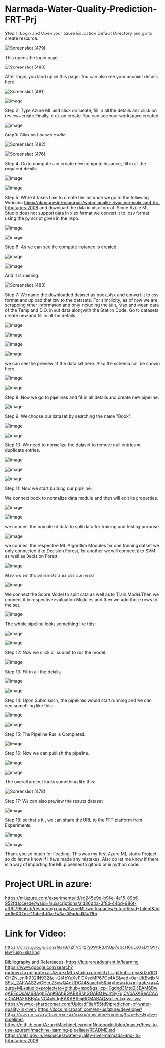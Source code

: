 # Narmada-Water-Quality-Prediction-FRT-Prj


Step 1:
Login and Open your azure Education Default Directory and go to create resource.


![Screenshot (479)](https://user-images.githubusercontent.com/63444165/156872307-b8629a1a-8617-4b6a-bf8f-912a9278d12f.png)


This opens the login page.


![Screenshot (480)](https://user-images.githubusercontent.com/63444165/156872344-d703b2ed-45de-4726-ba77-76eff4cb163b.png)


After login, you land up on this page. You can also see your account details here.


![Screenshot (481)](https://user-images.githubusercontent.com/63444165/156872373-49025eae-9aae-427a-aac1-5a208b75dbc6.png)


![image](https://user-images.githubusercontent.com/63444165/155882999-16b8eaf6-e2bf-49c7-ac5b-566a931486f5.png)




Step 2:
Type Azure ML and click on create, fill in all the details and click on review+create.Finally, click on create.
You can see your workspace created.


![image](https://user-images.githubusercontent.com/63444165/155883102-1847dab3-b627-43cd-a620-933c7b8e22b9.png)




Step3:
Click on Launch studio.


![Screenshot (482)](https://user-images.githubusercontent.com/63444165/156872430-1d922615-0192-410c-8fb7-e826c48d7de1.png)


![Screenshot (476)](https://user-images.githubusercontent.com/63444165/156872456-fb9f40e0-2855-4f2e-bafd-106b3e9ae938.png)




Step 4: 
Go to compute and create new compute instance, fill in all the required details.


![image](https://user-images.githubusercontent.com/63444165/156882359-c5ff4216-4817-4e30-8434-3560c85fb792.png)


![image](https://user-images.githubusercontent.com/63444165/156882420-aedd8924-3d9e-49d8-8ccf-bc6e63ad013c.png)




 
Step 5: While it takes time to create the instance we go to the following Website:
https://data.gov.in/resources/water-quality-river-narmada-and-its-tributaries-2008
and download the data in xlsx format. Since Azure ML Studio does not support data in xlsx format we convert it to .csv format using the py script given in the repo.


![image](https://user-images.githubusercontent.com/63444165/155883335-057148d7-6e68-4d8e-b123-ad537f9ad8d5.png)


![image](https://user-images.githubusercontent.com/63444165/155883371-e7a3adf5-8afd-4f3f-869f-4f72c672834e.png)




Step 6: As we can see the compute instance is created.


![image](https://user-images.githubusercontent.com/63444165/155883455-efe6abb0-f7d3-467e-b8f8-a40d3dba30cc.png)


![image](https://user-images.githubusercontent.com/63444165/156882620-a0dcc0b3-72f3-4070-bf49-6c98189fc516.png)


And it is running.


![Screenshot (483)](https://user-images.githubusercontent.com/63444165/156872687-a73de097-71fa-4721-90e9-08bcf0f870b7.png)





Step 7:
We name the downloaded dataset as book.xlsx and convert it to csv format and upload that csv to the datasets.
For simplicity, as of now we are scrapping other information and only including the Min, Max and Mean data of the Temp and D.O. in out data alongwith the Station Code.
Go to datasets create new and fill in all the details


![image](https://user-images.githubusercontent.com/63444165/156883146-69dfb426-e44a-49d4-9b4f-c16f16e692a4.png)


![image](https://user-images.githubusercontent.com/63444165/155883566-ab1d9939-9db9-4ea7-9701-c181e8a2f6a7.png)


![image](https://user-images.githubusercontent.com/63444165/156883196-235ffdff-6311-4c70-b6df-e85bdee9be06.png)


![image](https://user-images.githubusercontent.com/63444165/155883585-739b8c9f-688c-426c-8499-eb600c3d2b00.png)


we can see the preview of the data set here. Also the schema can be shown here.


![image](https://user-images.githubusercontent.com/63444165/155883624-6ec4a78b-ac91-4bd2-9a79-8b79c70ca455.png)


![image](https://user-images.githubusercontent.com/63444165/155883683-b7106a37-c27b-4c60-8d41-b6e96c48eb7e.png)




Step 8:
Now we go to pipelines and fill in all details and create new pipeline.


![image](https://user-images.githubusercontent.com/63444165/156883099-502c4187-2540-4c6a-8e1f-51350c267440.png)




Step 9:
We choose our dataset by searching the name "Book".


![image](https://user-images.githubusercontent.com/63444165/155883807-addfa35b-cb4c-4335-ba0f-bc7a5a588d6e.png)


![image](https://user-images.githubusercontent.com/63444165/156883273-5c2636e9-6fa5-4612-a200-5d7b5e8a6090.png)




Step 10:
We need to normalize the dataset to remove null entries or duplicate entries.


![image](https://user-images.githubusercontent.com/63444165/156883483-ab1ea711-b423-4918-ab9a-46491ddb01b0.png)


![image](https://user-images.githubusercontent.com/63444165/156883549-dab42bf1-1431-45bf-83af-d95ef0ff07cf.png)


![image](https://user-images.githubusercontent.com/63444165/155883839-da2e90bd-e569-4a9c-9404-b1a1d8282e31.png)




Step 11: 
Now we start building our pipeline.


We connect book to normalize data module and then will edit its properties.


![image](https://user-images.githubusercontent.com/63444165/155883884-db8e4ca5-c5f5-4af0-b5d3-aa8012d5969b.png)


![image](https://user-images.githubusercontent.com/63444165/155883898-d738fd26-96a1-4e8f-9add-7039bbbaef50.png)


we connect the nomalized data to split data for training and testing purpose.


![image](https://user-images.githubusercontent.com/63444165/155883927-ed141d38-e72b-4677-8bbb-37c1e3bd8e51.png)


we connect the respective ML Algorithm Modules for one training datset we only connected it to Decision Forest, for another we will connect it to SVM as well as Decision
Forest


![image](https://user-images.githubusercontent.com/63444165/155884001-d2db0689-eb0b-4cd2-8a7c-fc3f1b73cf76.png)


Also we set the parameters as per our need


![image](https://user-images.githubusercontent.com/63444165/156883630-40801ae7-bfb5-4b19-8811-12be2d659b0e.png)


We connect the Score Model to split data as well as to Train Model.Then we connect it to respective evaluation Modules and then we add those rows to the set.


![image](https://user-images.githubusercontent.com/63444165/155884143-2b7fe373-4fae-4f74-9f2c-091a7be7ebb2.png)


The whole pipeline looks something like this:


![image](https://user-images.githubusercontent.com/63444165/155884176-9bd8db75-3cc6-485a-a261-056517af2711.png)


![image](https://user-images.githubusercontent.com/63444165/156883672-6585c0a1-850a-4f66-9e09-703fefc82f1a.png)




Step 12:
Now we click on submit to run the model.


![image](https://user-images.githubusercontent.com/63444165/155884228-18a01734-237a-45f1-8fe9-b4d85c63e453.png)




Step 13: 
Fill in all the details


![image](https://user-images.githubusercontent.com/63444165/155884262-17e9fe72-a74e-4030-a46e-9fcbb5b46b4a.png)


![image](https://user-images.githubusercontent.com/63444165/156883814-2ecd6219-e06b-4cd1-b0b6-5fc2f8d04bea.png)




Step 14:
Upon Submission, the pipelines would start running and we can see something like this:


![image](https://user-images.githubusercontent.com/63444165/156883842-3d19a240-a1f3-4da3-b301-5c6ae7342e41.png)


![image](https://user-images.githubusercontent.com/63444165/155884295-4001cd55-905d-4168-aa7c-0763643652c7.png)




Step 15:
The Pipeline Run is Completed. 


![image](https://user-images.githubusercontent.com/63444165/155884329-6bb59910-88d9-4dee-8d9a-17594811ffed.png)





Step 16:
Now we can publish the pipeline.


![image](https://user-images.githubusercontent.com/63444165/155884402-6afe93d5-a596-4676-9b03-6d01fe410bc4.png)


![image](https://user-images.githubusercontent.com/63444165/156884513-146a6967-8f36-4b56-a915-219f8e0a2b62.png)



The overall project looks something like this:


![Screenshot (478)](https://user-images.githubusercontent.com/63444165/156882223-8f2939e7-a380-49a6-814b-f8f9b3909c3a.png)





Step 17:
We can also preview the results dataset


![image](https://user-images.githubusercontent.com/63444165/155884367-1192c95d-5126-4600-8bb0-752968c16d58.png)




Step 18:
so that's it , we can share the URL to the FRT platform from Experiments.


![image](https://user-images.githubusercontent.com/63444165/155884408-9b4b80f2-be0d-4ba8-ab8f-4dca1730253c.png)


![image](https://user-images.githubusercontent.com/63444165/156884561-b03a9b49-721e-4f2f-82f5-9a4d990b0a0b.png)



Thank you so much for Reading. This was my first Azure ML studio Project so do let me know if I have made any mistakes. 
Also do let me know if there is a way of importing the ML pipelines to github or in python code.


# Project URL in azure:
https://ml.azure.com/experiments/id/ed245e9e-b96e-4e15-89b6-952fd1cceede?wsid=/subscriptions/a1d86d4a-3f8d-44bd-986f-aff9f795abcb/resourcegroups/AzureML/workspaces/FutureReadyTalent&tid=e8e002e4-11bb-4d6a-9b3a-59adcd55c79e



# Link for Video:
https://drive.google.com/file/d/1ZFV3P2Pj0WtR3X98p7e6cH0uLdUaDYGY/view?usp=sharing


Bibliography and References:
https://futurereadytalent.in/learning
https://www.google.com/search?q=how+to+migrate+a+Azure+ML+studio+project+to+github+repo&rlz=1C1CHZN_enIN932IN932&ei=2i4bYuXvPICXseMP67Oe4AE&ved=0ahUKEwjlxNS9tJ_2AhWAS2wGHeuZBxwQ4dUDCA4&uact=5&oq=how+to+migrate+a+Azure+ML+studio+project+to+github+repo&gs_lcp=Cgdnd3Mtd2l6EAM6BwgAEEcQsAM6BAghEApKBAhBGABKBAhGGABQ1wJY8yFgiCVoAXABeACAAaICiAHAF5IBBjAuNC4xMJgBAKABAcgBCMABAQ&sclient=gws-wiz
https://www.c-sharpcorner.com/UploadFile/f55fd9/prediction-of-water-quality-in-river/
https://docs.microsoft.com/en-us/azure/developer/
https://docs.microsoft.com/en-us/azure/machine-learning/how-to-deploy-pipelines
https://github.com/Azure/MachineLearningNotebooks/blob/master/how-to-use-azureml/machine-learning-pipelines/README.md
https://data.gov.in/resources/water-quality-river-narmada-and-its-tributaries-2008

